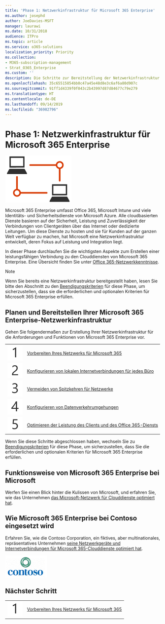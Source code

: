 ```yaml
---
title: 'Phase 1: Netzwerkinfrastruktur für Microsoft 365 Enterprise'
ms.author: josephd
author: JoeDavies-MSFT
manager: laurawi
ms.date: 10/31/2018
audience: ITPro
ms.topic: article
ms.service: o365-solutions
localization_priority: Priority
ms.collection:
- M365-subscription-management
- Strat_O365_Enterprise
ms.custom: ''
description: Die Schritte zur Bereitstellung der Netzwerkinfrastruktur für Microsoft 365 Enterprise.
ms.openlocfilehash: 35c65515854bb0c47a45e48d8e3c6af6a80d907c
ms.sourcegitcommit: 91ff1d4339f0f043c2b43997d87d84677c79e279
ms.translationtype: HT
ms.contentlocale: de-DE
ms.lasthandoff: 09/14/2019
ms.locfileid: "36982796"
---
```

# <a name="phase-1-networking-infrastructure-for-microsoft-365-enterprise"></a>Phase 1: Netzwerkinfrastruktur für Microsoft 365 Enterprise

![](./media/deploy-foundation-infrastructure/networking_icon.png)

Microsoft 365 Enterprise umfasst Office 365, Microsoft Intune und viele Identitäts- und Sicherheitsdienste von Microsoft Azure. Alle cloudbasierten Dienste basieren auf der Sicherheit, Leistung und Zuverlässigkeit der Verbindungen von Clientgeräten über das Internet oder dedizierte Leitungen. Um diese Dienste zu hosten und sie für Kunden auf der ganzen Welt verfügbar zu machen, hat Microsoft eine Netzwerkinfrastruktur entwickelt, deren Fokus auf Leistung und Integration liegt. 

In dieser Phase durchlaufen Sie die wichtigsten Aspekte zum Erstellen einer leistungsfähigen Verbindung zu den Clouddiensten von Microsoft 365 Enterprise. Eine Übersicht finden Sie unter [Office 365-Netzwerkkenntnisse](https://techcommunity.microsoft.com/t5/Office-365-Blog/Getting-the-best-connectivity-and-performance-in-Office-365/ba-p/124694).

>[!Note]
>Wenn Sie bereits eine Netzwerkinfrastruktur bereitgestellt haben, lesen Sie bitte den Abschnitt zu den [Beendigungskriterien](networking-exit-criteria.md) für diese Phase, um sicherzustellen, dass sie die erforderlichen und optionalen Kriterien für Microsoft 365 Enterprise erfüllen.

## <a name="plan-and-deploy-your-microsoft-365-enterprise-networking-infrastructure"></a>Planen und Bereitstellen Ihrer Microsoft 365 Enterprise-Netzwerkinfrastruktur 

Gehen Sie folgendermaßen zur Erstellung Ihrer Netzwerkinfrastruktur für die Anforderungen und Funktionen von Microsoft 365 Enterprise vor.

|||
|:-------|:-----|
|![](./media/stepnumbers/Step1.png)|[Vorbereiten Ihres Netzwerks für Microsoft 365](networking-provide-bandwidth-cloud-services.md)|
|![](./media/stepnumbers/Step2.png)|[Konfigurieren von lokalen Internetverbindungen für jedes Büro](networking-dns-resolution-same-location.md)|
|![](./media/stepnumbers/Step3.png)|[Vermeiden von Spitzkehren für Netzwerke](networking-avoid-network-hairpins.md)|
|![](./media/stepnumbers/Step4.png)|[Konfigurieren von Datenverkehrumgehungen](networking-configure-proxies-firewalls.md)|
|![](./media/stepnumbers/Step5.png)|[Optimieren der Leistung des Clients und des Office 365-Diensts](networking-optimize-tcp-performance.md)|


Wenn Sie diese Schritte abgeschlossen haben, wechseln Sie zu [Beendigungskriterien](networking-exit-criteria.md) für diese Phase, um sicherzustellen, dass Sie die erforderlichen und optionalen Kriterien für Microsoft 365 Enterprise erfüllen.

## <a name="how-microsoft-does-microsoft-365-enterprise"></a>Funktionsweise von Microsoft 365 Enterprise bei Microsoft

Werfen Sie einen Blick hinter die Kulissen von Microsoft, und erfahren Sie, wie das Unternehmen [das Microsoft-Netzwerk für Clouddienste optimiert hat](https://www.microsoft.com/de-DE/itshowcase/deploying-and-managing-microsoft-365#primaryR4).

## <a name="how-contoso-did-microsoft-365-enterprise"></a>Wie Microsoft 365 Enterprise bei Contoso eingesetzt wird

Erfahren Sie, wie die Contoso Corporation, ein fiktives, aber multinationales, repräsentatives Unternehmen [seine Netzwerkgeräte und Internetverbindungen für Microsoft 365-Clouddienste optimiert hat](contoso-networking.md).

![](./media/contoso-overview/contoso-icon.png)

## <a name="next-step"></a>Nächster Schritt

|||
|:-------|:-----|
|![](./media/stepnumbers/Step1.png)|[Vorbereiten Ihres Netzwerks für Microsoft 365](networking-provide-bandwidth-cloud-services.md)|

